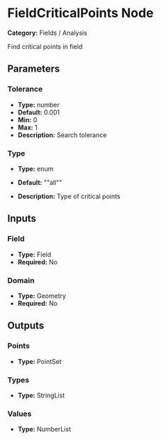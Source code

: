 
# FieldCriticalPoints Node

**Category:** Fields / Analysis

Find critical points in field

## Parameters


### Tolerance
- **Type:** number
- **Default:** 0.001
- **Min:** 0
- **Max:** 1
- **Description:** Search tolerance


### Type
- **Type:** enum
- **Default:** "\"all\""


- **Description:** Type of critical points


## Inputs


### Field
- **Type:** Field
- **Required:** No



### Domain
- **Type:** Geometry
- **Required:** No



## Outputs


### Points
- **Type:** PointSet



### Types
- **Type:** StringList



### Values
- **Type:** NumberList




